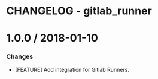 # CHANGELOG - gitlab_runner

1.0.0 / 2018-01-10
==================

### Changes

* [FEATURE] Add integration for Gitlab Runners.
